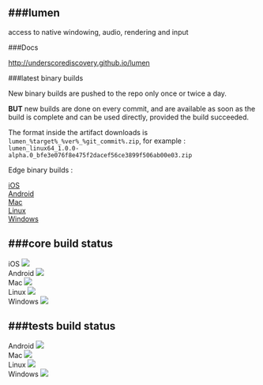 ###lumen 
---

access to native windowing, audio, rendering and input

###Docs

http://underscorediscovery.github.io/lumen

###latest binary builds

New binary builds are pushed to the repo only once or twice a day.

**BUT** new builds are done on every commit, and are available as soon as the build is complete and can be used directly, provided the build succeeded. 

The format inside the artifact downloads is `lumen_%target%_%ver%_%git_commit%.zip`, for example : `lumen_linux64_1.0.0-alpha.0_bfe3e076f8e475f2dacef56ce3899f506ab00e03.zip`

Edge binary builds : 

[iOS](http://build.luxeengine.com:8111//repository/downloadAll/lumen_core_ios/latest.lastSuccessful)   
[Android](http://build.luxeengine.com:8111//repository/downloadAll/lumen_core_android/latest.lastSuccessful)   
[Mac](http://build.luxeengine.com:8111//repository/downloadAll/lumen_core_mac/latest.lastSuccessful)   
[Linux](http://build.luxeengine.com:8111//repository/downloadAll/lumen_core_linux/latest.lastSuccessful)   
[Windows](http://build.luxeengine.com:8111//repository/downloadAll/lumen_core_windows/latest.lastSuccessful)   


###core build status
---

iOS <a target="_blank" href="http://build.luxeengine.com:8111/viewType.html?buildTypeId=lumen_core_ios&guest=1">
<img src="http://build.luxeengine.com:8111/app/rest/builds/buildType:(id:lumen_core_ios)/statusIcon"/>
</a>   
Android <a target="_blank" href="http://build.luxeengine.com:8111/viewType.html?buildTypeId=lumen_core_android&guest=1">
<img src="http://build.luxeengine.com:8111/app/rest/builds/buildType:(id:lumen_core_android)/statusIcon"/>
</a>   
Mac <a target="_blank" href="http://build.luxeengine.com:8111/viewType.html?buildTypeId=lumen_core_mac&guest=1">
<img src="http://build.luxeengine.com:8111/app/rest/builds/buildType:(id:lumen_core_mac)/statusIcon"/>
</a>   
Linux <a target="_blank" href="http://build.luxeengine.com:8111/viewType.html?buildTypeId=lumen_core_linux&guest=1">
<img src="http://build.luxeengine.com:8111/app/rest/builds/buildType:(id:lumen_core_linux)/statusIcon"/>
</a>   
Windows <a target="_blank" href="http://build.luxeengine.com:8111/viewType.html?buildTypeId=lumen_core_windows&guest=1">
<img src="http://build.luxeengine.com:8111/app/rest/builds/buildType:(id:lumen_core_windows)/statusIcon"/>
</a>

###tests build status
---

Android <a target="_blank" href="http://build.luxeengine.com:8111/viewType.html?buildTypeId=lumen_tests_android&guest=1">
<img src="http://build.luxeengine.com:8111/app/rest/builds/buildType:(id:lumen_tests_android)/statusIcon"/>
</a>   
Mac <a target="_blank" href="http://build.luxeengine.com:8111/viewType.html?buildTypeId=lumen_tests_mac&guest=1">
<img src="http://build.luxeengine.com:8111/app/rest/builds/buildType:(id:lumen_tests_mac)/statusIcon"/>
</a>   
Linux <a target="_blank" href="http://build.luxeengine.com:8111/viewType.html?buildTypeId=lumen_tests_linux&guest=1">
<img src="http://build.luxeengine.com:8111/app/rest/builds/buildType:(id:lumen_tests_linux)/statusIcon"/>
</a>   
Windows <a target="_blank" href="http://build.luxeengine.com:8111/viewType.html?buildTypeId=lumen_tests_windows&guest=1">
<img src="http://build.luxeengine.com:8111/app/rest/builds/buildType:(id:lumen_tests_windows)/statusIcon"/>
</a>
